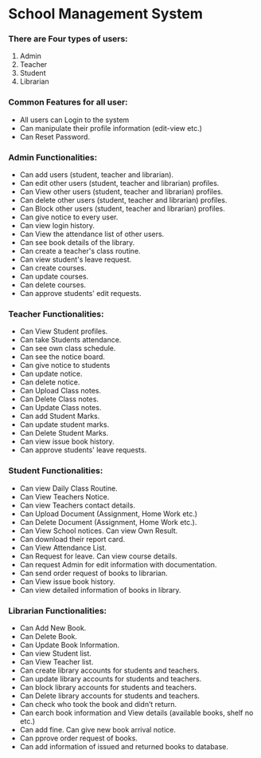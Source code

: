 # School Management System



### There are Four types of users: 

 1. Admin 
 2. Teacher 
 3. Student 
 4. Librarian

### Common Features for all user:
 - All users can Login to the system   
 - Can manipulate their profile information (edit-view etc.)    
 - Can Reset Password.

### Admin Functionalities:

 - Can add users (student, teacher and librarian).
 - Can edit other users (student, teacher and librarian) profiles.
 - Can View other users (student, teacher and librarian) profiles.
 - Can delete other users (student, teacher and librarian) profiles.
 - Can Block other users (student, teacher and librarian) profiles.
 - Can give notice to every user.
 - Can view login history.
 - Can View the attendance list of other users.
 - Can see book details of the library.
 - Can create a teacher's class routine.
 - Can view student's leave request.
 - Can create courses.
 - Can update courses.
 - Can delete courses.
 - Can approve students' edit requests.

### Teacher Functionalities:

 - Can View Student profiles. 
 - Can take Students attendance. 
 - Can see own class schedule. 
 - Can see the notice board. 
 - Can give notice to students
 - Can update notice. 
 - Can delete notice. 
 - Can Upload Class notes. 
 - Can Delete Class notes. 
 - Can Update Class notes. 
 - Can add Student Marks.
 - Can update student marks. 
 - Can Delete Student Marks. 
 - Can view issue book history. 
 - Can approve students' leave requests.

### Student Functionalities:

 - Can view Daily Class Routine. 
 - Can View Teachers Notice. 
 - Can view Teachers contact details. 
 - Can Upload Document (Assignment, Home Work etc.) 
 - Can Delete Document (Assignment, Home Work etc.). 
 - Can View School notices. Can view Own Result. 
 - Can download their report card. 
 - Can View Attendance List. 
 - Can Request for leave. Can view course details. 
 - Can request Admin for edit information with documentation.
 - Can send order request of books to librarian. 
 - Can View issue book history. 
 - Can view detailed information of books in library.

### Librarian Functionalities:

 - Can Add New Book. 
 - Can Delete Book. 
 - Can Update Book Information.
 - Can view Student list. 
 - Can View Teacher list. 
 - Can create library accounts for students and teachers. 
 - Can update library accounts for students and teachers. 
 - Can block library accounts for students and teachers. 
 - Can Delete library accounts for students and teachers. 
 - Can check who took the book and didn’t return. 
 - Can earch book information and View details (available books, shelf no etc.) 
 - Can add fine. Can give new book arrival notice. 
 - Can pprove order request of books. 
 - Can add information of issued and returned books to database.
